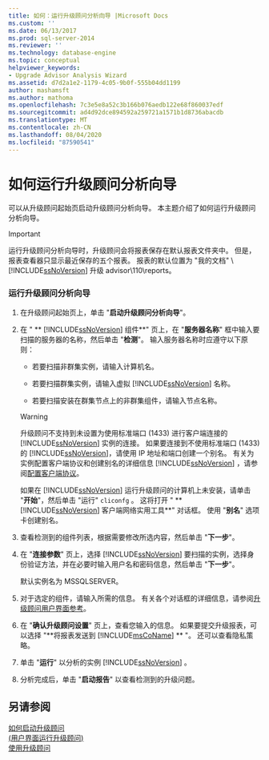```yaml
---
title: 如何：运行升级顾问分析向导 |Microsoft Docs
ms.custom: ''
ms.date: 06/13/2017
ms.prod: sql-server-2014
ms.reviewer: ''
ms.technology: database-engine
ms.topic: conceptual
helpviewer_keywords:
- Upgrade Advisor Analysis Wizard
ms.assetid: d7d2a1e2-1179-4c05-9b0f-555b04dd1199
author: mashamsft
ms.author: mathoma
ms.openlocfilehash: 7c3e5e8a52c3b166b076aedb122e68f860037edf
ms.sourcegitcommit: ad4d92dce894592a259721a1571b1d8736abacdb
ms.translationtype: MT
ms.contentlocale: zh-CN
ms.lasthandoff: 08/04/2020
ms.locfileid: "87590541"
---
```

# <a name="how-to-run-the-upgrade-advisor-analysis-wizard"></a>如何运行升级顾问分析向导
  可以从升级顾问起始页启动升级顾问分析向导。 本主题介绍了如何运行升级顾问分析向导。  
  
> [!IMPORTANT]
>  运行升级顾问分析向导时，升级顾问会将报表保存在默认报表文件夹中。 但是，报表查看器只显示最近保存的五个报表。 报表的默认位置为 "我的文档" \\ [!INCLUDE[ssNoVersion](../../includes/ssnoversion-md.md)] 升级 advisor\110\reports。  
  
### <a name="to-run-the-upgrade-advisor-analysis-wizard"></a>运行升级顾问分析向导  
  
1.  在升级顾问起始页上，单击 "**启动升级顾问分析向导**"。  
  
2.  在 " ** [!INCLUDE[ssNoVersion](../../includes/ssnoversion-md.md)] 组件**" 页上，在 "**服务器名称**" 框中输入要扫描的服务器的名称，然后单击 "**检测**"。 输入服务器名称时应遵守以下原则：  
  
    -   若要扫描非群集实例，请输入计算机名。  
  
    -   若要扫描群集实例，请输入虚拟 [!INCLUDE[ssNoVersion](../../includes/ssnoversion-md.md)] 名称。  
  
    -   若要扫描安装在群集节点上的非群集组件，请输入节点名称。  
  
    > [!WARNING]  
    >  升级顾问不支持到未设置为使用标准端口 (1433) 进行客户端连接的 [!INCLUDE[ssNoVersion](../../includes/ssnoversion-md.md)] 实例的连接。 如果要连接到不使用标准端口 (1433) 的 [!INCLUDE[ssNoVersion](../../includes/ssnoversion-md.md)]，请使用 IP 地址和端口创建一个别名。 有关为实例配置客户端协议和创建别名的详细信息 [!INCLUDE[ssNoVersion](../../includes/ssnoversion-md.md)] ，请参阅[配置客户端协议](../../database-engine/configure-windows/configure-client-protocols.md)。  
    >   
    >  如果在 [!INCLUDE[ssNoVersion](../../includes/ssnoversion-md.md)] 运行升级顾问的计算机上未安装，请单击 "**开始**"，然后单击 "运行" `cliconfg` 。 这将打开 " ** [!INCLUDE[ssNoVersion](../../includes/ssnoversion-md.md)] 客户端网络实用工具**" 对话框。 使用 "**别名**" 选项卡创建别名。  
  
3.  查看检测到的组件列表，根据需要修改所选内容，然后单击 "**下一步**"。  
  
4.  在 "**连接参数**" 页上，选择 [!INCLUDE[ssNoVersion](../../includes/ssnoversion-md.md)] 要扫描的实例，选择身份验证方法，并在必要时输入用户名和密码信息，然后单击 "**下一步**"。  
  
     默认实例名为 MSSQLSERVER。  
  
5.  对于选定的组件，请输入所需的信息。 有关各个对话框的详细信息，请参阅[升级顾问用户界面参考](../../../2014/sql-server/install/upgrade-advisor-user-interface-reference.md)。  
  
6.  在 "**确认升级顾问设置**" 页上，查看您输入的信息。 如果要提交升级报表，可以选择 "**将报表发送到 [!INCLUDE[msCoName](../../includes/msconame-md.md)] ** "。 还可以查看隐私策略。  
  
7.  单击 "**运行**" 以分析的实例 [!INCLUDE[ssNoVersion](../../includes/ssnoversion-md.md)] 。  
  
8.  分析完成后，单击 "**启动报告**" 以查看检测到的升级问题。  
  
## <a name="see-also"></a>另请参阅  
 [如何启动升级顾问](../../../2014/sql-server/install/how-to-launch-upgrade-advisor.md)   
 [&#40;用户界面运行升级顾问&#41;](../../../2014/sql-server/install/running-upgrade-advisor-user-interface.md)   
 [使用升级顾问](../../../2014/sql-server/install/working-with-upgrade-advisor.md)  
  
  
